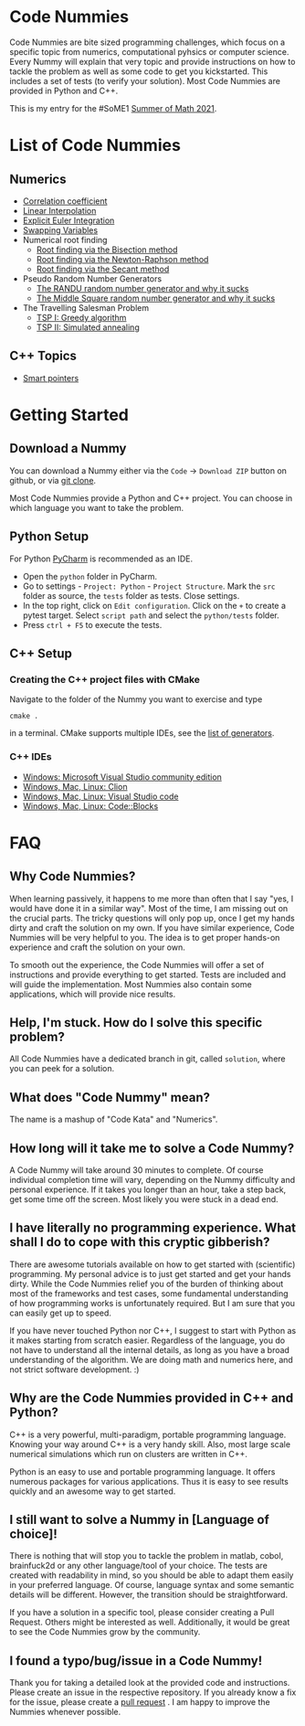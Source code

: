 # Code Nummies

Code Nummies are bite sized programming challenges, which focus on a specific topic from numerics, computational pyhsics
or computer science. Every Nummy will explain that very topic and provide instructions on how to tackle the problem as
well as some code to get you kickstarted. This includes a set of tests (to verify your solution). Most Code Nummies are
provided in Python and C++.

This is my entry for the #SoME1 [Summer of Math 2021](https://www.3blue1brown.com/blog/some1).

# List of Code Nummies

## Numerics

- [Correlation coefficient](https://github.com/Laguna1989/CodeNummy_CorrelationCoefficient)
- [Linear Interpolation](https://github.com/Laguna1989/CodeNummy_LinearInterpolation)
- [Explicit Euler Integration](https://github.com/Laguna1989/CodeNummy_ODE_EulerExplicit)
- [Swapping Variables](https://github.com/Laguna1989/CodeNummy_SwappingVariables)
- Numerical root finding
    - [Root finding via the Bisection method](https://github.com/Laguna1989/CodeNummy_RootFinding_Bisection)
    - [Root finding via the Newton-Raphson method](https://github.com/Laguna1989/CodeNummy_RootFinding_NewtonRaphson)
    - [Root finding via the Secant method](https://github.com/Laguna1989/CodeNummy_RootFinding_Secant)
- Pseudo Random Number Generators
    - [The RANDU random number generator and why it sucks](https://github.com/Laguna1989/CodeNummy_RNG_Randu)
    - [The Middle Square random number generator and why it sucks](https://github.com/Laguna1989/CodeNummy_RNG_MiddleSquare)
- The Travelling Salesman Problem
    - [TSP I: Greedy algorithm](https://github.com/Laguna1989/CodeNummy_TravellingSalesman_Greedy)
    - [TSP II: Simulated annealing](https://github.com/Laguna1989/CodeNummy_TravellingSalesman_SimulatedAnnealing)

## C++ Topics

- [Smart pointers](https://github.com/Laguna1989/CodeKata_Cpp_SmartPointers)

# Getting Started

## Download a Nummy

You can download a Nummy either via the `Code` -> `Download ZIP` button on github, or
via [git clone](https://git-scm.com/book/en/v2/Git-Basics-Getting-a-Git-Repository).

Most Code Nummies provide a Python and C++ project. You can choose in which language you want to take the problem.

## Python Setup

For Python [PyCharm](https://www.jetbrains.com/de-de/pycharm/) is recommended as an IDE.

* Open the `python` folder in PyCharm.
* Go to settings - `Project: Python` - `Project Structure`. Mark the `src` folder as source, the `tests` folder as
  tests. Close settings.
* In the top right, click on `Edit configuration`. Click on the `+` to create a pytest target. Select `script path` and
  select the `python/tests` folder.
* Press `ctrl + F5` to execute the tests.

## C++ Setup

### Creating the C++ project files with CMake

Navigate to the folder of the Nummy you want to exercise and type

```shell
cmake .
```

in a terminal. CMake supports multiple IDEs, see
the [list of generators](https://cmake.org/cmake/help/latest/manual/cmake-generators.7.html).

### C++ IDEs

* [Windows: Microsoft Visual Studio community edition](https://visualstudio.microsoft.com/de/vs/community/)
* [Windows, Mac, Linux: Clion](https://www.jetbrains.com/de-de/clion/download/#section=windows)
* [Windows, Mac, Linux: Visual Studio code](https://code.visualstudio.com/)
* [Windows, Mac, Linux: Code::Blocks](https://www.codeblocks.org/downloads/binaries/)

# FAQ

## Why Code Nummies?

When learning passively, it happens to me more than often that I say "yes, I would have done it in a similar way". Most
of the time, I am missing out on the crucial parts. The tricky questions will only pop up, once I get my hands dirty and
craft the solution on my own. If you have similar experience, Code Nummies will be very helpful to you. The idea is to
get proper hands-on experience and craft the solution on your own.

To smooth out the experience, the Code Nummies will offer a set of instructions and provide everything to get started.
Tests are included and will guide the implementation. Most Nummies also contain some applications, which will provide
nice results.

## Help, I'm stuck. How do I solve this specific problem?

All Code Nummies have a dedicated branch in git, called `solution`, where you can peek for a solution.

## What does "Code Nummy" mean?

The name is a mashup of "Code Kata" and "Numerics".

## How long will it take me to solve a Code Nummy?

A Code Nummy will take around 30 minutes to complete. Of course individual completion time will vary, depending on the
Nummy difficulty and personal experience. If it takes you longer than an hour, take a step back, get some time off the
screen. Most likely you were stuck in a dead end.

## I have literally no programming experience. What shall I do to cope with this cryptic gibberish?

There are awesome tutorials available on how to get started with (scientific) programming. My personal advice is to just
get started and get your hands dirty. While the Code Nummies relief you of the burden of thinking about most of the
frameworks and test cases, some fundamental understanding of how programming works is unfortunately required. But I am
sure that you can easily get up to speed.

If you have never touched Python nor C++, I suggest to start with Python as it makes starting from scratch easier.
Regardless of the language, you do not have to understand all the internal details, as long as you have a broad
understanding of the algorithm. We are doing math and numerics here, and not strict software development. :)

## Why are the Code Nummies provided in C++ and Python?

C++ is a very powerful, multi-paradigm, portable programming language. Knowing your way around C++ is a very handy
skill. Also, most large scale numerical simulations which run on clusters are written in C++.

Python is an easy to use and portable programming language. It offers numerous packages for various applications. Thus
it is easy to see results quickly and an awesome way to get started.

## I still want to solve a Nummy in [Language of choice]!

There is nothing that will stop you to tackle the problem in matlab, cobol, brainfuck2d or any other language/tool of
your choice. The tests are created with readability in mind, so you should be able to adapt them easily in your
preferred language. Of course, language syntax and some semantic details will be different. However, the transition
should be straightforward.

If you have a solution in a specific tool, please consider creating a Pull Request. Others might be interested as well.
Additionally, it would be great to see the Code Nummies grow by the community.

## I found a typo/bug/issue in a Code Nummy!

Thank you for taking a detailed look at the provided code and instructions. Please create an issue in the respective
repository. If you already know a fix for the issue, please create
a [pull request](https://docs.github.com/en/github/collaborating-with-pull-requests/proposing-changes-to-your-work-with-pull-requests/creating-a-pull-request)
. I am happy to improve the Nummies whenever possible.
